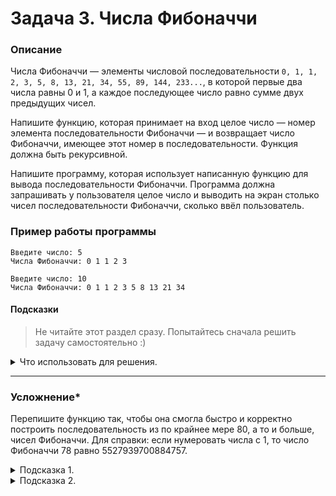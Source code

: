# Задача 3. Числа Фибоначчи

### Описание
Числа Фибоначчи — элементы числовой последовательности `0, 1, 1, 2, 3, 5, 8, 13, 21, 34, 55, 89, 144, 233...`, в которой первые два числа равны 0 и 1, а каждое последующее число равно сумме двух предыдущих чисел.

Напишите функцию, которая принимает на вход целое число — номер элемента последовательности Фибоначчи — и возвращает число Фибоначчи, имеющее этот номер в последовательности. Функция должна быть рекурсивной.

Напишите программу, которая использует написанную функцию для вывода последовательности Фибоначчи. Программа должна запрашивать у пользователя целое число и выводить на экран столько чисел последовательности Фибоначчи, сколько ввёл пользователь.

### Пример работы программы
```
Введите число: 5
Числа Фибоначчи: 0 1 1 2 3
```
```
Введите число: 10
Числа Фибоначчи: 0 1 1 2 3 5 8 13 21 34
```
#### Подсказки

> Не читайте этот раздел сразу. Попытайтесь сначала решить задачу самостоятельно :)

<details>

<summary>Что использовать для решения.</summary>

Помните, что рекурсивная функция должна иметь условия выхода из рекурсии, то есть проверку значения параметра, после которой функция вернёт что-то конкретное. Этих условий может быть несколько.

Для вывода последовательности чисел используйте цикл `for`.

</details>

-----

### Усложнение*

Перепишите функцию так, чтобы она смогла быстро и корректно построить последовательность из по крайнее мере 80, а то и больше, чисел Фибоначчи. Для справки: если нумеровать числа с 1, то число Фибоначчи 78 равно 5527939700884757.

<details>

<summary>Подсказка 1.</summary>

Откажитесь от рекурсивного подхода.

</details>

<details>

<summary>Подсказка 2.</summary>

Вместо int используйте другой целочисленный тип данных, способный вмещать достаточно большие числа.
  
</details>
